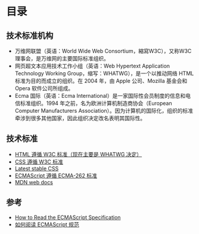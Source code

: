# 目录

## 技术标准机构

- 万维网联盟（英语：World Wide Web Consortium，縮寫W3C），又称W3C理事会，是万维网的主要国际标准组织。
- 网页超文本应用技术工作小组（英语：Web Hypertext Application Technology Working Group，缩写：WHATWG），是一个以推动网络 HTML 标准为目的而成立的组织。在 2004 年，由 Apple 公司、Mozilla 基金会和 Opera 软件公司所组成。
- Ecma 国际（英语：Ecma International）是一家国际性会员制度的信息和电信标准组织。1994 年之前，名为欧洲计算机制造商协会（European Computer Manufacturers Association）。因为计算机的国际化，组织的标准牵涉到很多其他国家，因此组织决定改名表明其国际性。

## 技术标准

- [HTML 遵循 W3C 标准（现在主要是 WHATWG 决定）](https://html.spec.whatwg.org/)
- [CSS 遵循 W3C 标准](https://www.w3.org/Style/CSS/)
- [Latest stable CSS](https://www.w3.org/TR/CSS/)
- [ECMAScript 遵循 ECMA-262 标准](https://www.ecma-international.org/publications/standards/Ecma-262.htm)
- [MDN web docs](https://developer.mozilla.org/)

## 参考

- [How to Read the ECMAScript Specification](https://timothygu.me/es-howto/)
- [如何阅读 ECMAScript 规范](https://juejin.im/post/5ce354ace51d454d544abea7)

